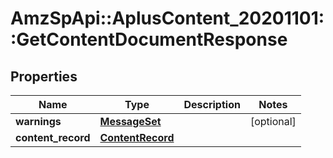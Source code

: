 # AmzSpApi::AplusContent_20201101::GetContentDocumentResponse

## Properties
Name | Type | Description | Notes
------------ | ------------- | ------------- | -------------
**warnings** | [**MessageSet**](MessageSet.md) |  | [optional] 
**content_record** | [**ContentRecord**](ContentRecord.md) |  | 

